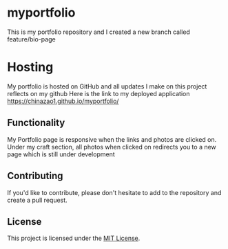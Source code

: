 # myportfolio
This is my portfolio repository and I created a new branch called feature/bio-page

# Hosting
My portfolio is hosted on GitHub and all updates I make on this project reflects on my github
Here is the link to my deployed application https://chinazao1.github.io/myportfolio/

## Functionality

My Portfolio page is responsive when the links and photos are clicked on. Under my craft section, all photos when clicked on redirects you to a new page which is still under development

## Contributing

If you'd like to contribute, please don't hesitate to add to the repository and create a pull request.

## License

This project is licensed under the [MIT License](LICENSE).
